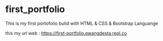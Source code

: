 # first_portfolio
This is my first portofolio bulid with HTML &amp; CSS &amp; Bootstrap Languange

this my url web : https://first-portfolio.ewangdesta.repl.co
